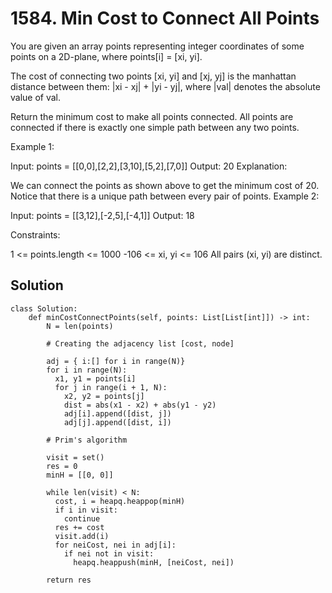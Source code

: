 # 1584. Min Cost to Connect All Points
You are given an array points representing integer coordinates of some points on a 2D-plane, where points[i] = [xi, yi].

The cost of connecting two points [xi, yi] and [xj, yj] is the manhattan distance between them: |xi - xj| + |yi - yj|, where |val| denotes the absolute value of val.

Return the minimum cost to make all points connected. All points are connected if there is exactly one simple path between any two points.

 

Example 1:


Input: points = [[0,0],[2,2],[3,10],[5,2],[7,0]]
Output: 20
Explanation: 

We can connect the points as shown above to get the minimum cost of 20.
Notice that there is a unique path between every pair of points.
Example 2:

Input: points = [[3,12],[-2,5],[-4,1]]
Output: 18
 

Constraints:

1 <= points.length <= 1000
-106 <= xi, yi <= 106
All pairs (xi, yi) are distinct.

## Solution
```
class Solution:
    def minCostConnectPoints(self, points: List[List[int]]) -> int:
        N = len(points)

        # Creating the adjacency list [cost, node]

        adj = { i:[] for i in range(N)}
        for i in range(N):
          x1, y1 = points[i]
          for j in range(i + 1, N):
            x2, y2 = points[j]
            dist = abs(x1 - x2) + abs(y1 - y2)
            adj[i].append([dist, j])
            adj[j].append([dist, i])
        
        # Prim's algorithm

        visit = set()
        res = 0
        minH = [[0, 0]]

        while len(visit) < N:
          cost, i = heapq.heappop(minH)
          if i in visit:
            continue
          res += cost
          visit.add(i)
          for neiCost, nei in adj[i]:
            if nei not in visit:
              heapq.heappush(minH, [neiCost, nei])
        
        return res
```